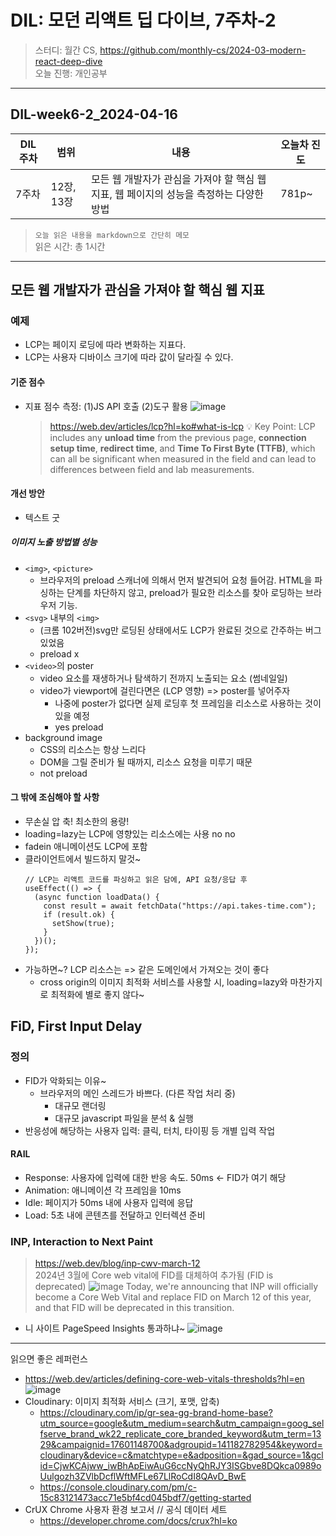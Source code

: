# DIL: 모던 리액트 딥 다이브, 7주차-2

> 스터디: 월간 CS, https://github.com/monthly-cs/2024-03-modern-react-deep-dive  
> 오늘 진행: 개인공부

---

## DIL-week6-2_2024-04-16

| DIL 주차 | 범위       | 내용                                                                                    | 오늘차 진도 |
| -------- | ---------- | --------------------------------------------------------------------------------------- | ----------- |
| 7주차    | 12장, 13장 | 모든 웹 개발자가 관심을 가져야 할 핵심 웹 지표, 웹 페이지의 성능을 측정하는 다양한 방법 | 781p~       |

> `오늘 읽은 내용을 markdown으로 간단히 메모`  
> 읽은 시간: 총 1시간

---

## 모든 웹 개발자가 관심을 가져야 할 핵심 웹 지표

### 예제

- LCP는 페이지 로딩에 따라 변화하는 지표다.
- LCP는 사용자 디바이스 크기에 따라 값이 달라질 수 있다.

#### 기준 점수

- 지표 점수 측정: (1)JS API 호출 (2)도구 활용
  ![image](https://github.com/dusunax/javascript/assets/94776135/b49941b6-8bbb-4081-9a91-910905a8ed95)
  > https://web.dev/articles/lcp?hl=ko#what-is-lcp
  > 💡 Key Point: LCP includes any **unload time** from the previous page, **connection setup time**, **redirect time**, and **Time To First Byte (TTFB)**, which can all be significant when measured in the field and can lead to differences between field and lab measurements.

#### 개선 방안

- 텍스트 굿

##### 이미지 노출 방법별 성능

- `<img>`, `<picture>`
  - 브라우저의 preload 스캐너에 의해서 먼저 발견되어 요청 들어감. HTML을 파싱하는 단계를 차단하지 않고, preload가 필요한 리소스를 찾아 로딩하는 브라우저 기능.
- `<svg>` 내부의 `<img>`
  - (크롬 102버전)svg만 로딩된 상태에서도 LCP가 완료된 것으로 간주하는 버그있었음
  - preload x
- `<video>`의 poster
  - video 요소를 재생하거나 탐색하기 전까지 노출되는 요소 (썸네일일)
  - video가 viewport에 걸린다면은 (LCP 영향) => poster를 넣어주자
    - 나중에 poster가 없다면 실제 로딩후 첫 프레임을 리소스로 사용하는 것이 있을 예정
    - yes preload
- background image
  - CSS의 리소스는 항상 느리다
  - DOM을 그릴 준비가 될 때까지, 리소스 요청을 미루기 때문
  - not preload

#### 그 밖에 조심해야 할 사항

- 무손실 압 축! 최소한의 용량!
- loading=lazy는 LCP에 영향있는 리소스에는 사용 no no
- fadein 애니메이션도 LCP에 포함
- 클라이언트에서 빌드하지 말것~
  ```tsx
  // LCP는 리액트 코드를 파싱하고 읽은 담에, API 요청/응답 후
  useEffect(() => {
    (async function loadData() {
      const result = await fetchData("https://api.takes-time.com");
      if (result.ok) {
        setShow(true);
      }
    })();
  });
  ```
- 가능하면~? LCP 리소스는 => 같은 도메인에서 가져오는 것이 좋다
  - cross origin의 이미지 최적화 서비스를 사용할 시, loading=lazy와 마찬가지로 최적화에 별로 좋지 않다~

## FiD, First Input Delay

### 정의

- FID가 악화되는 이유~
  - 브라우저의 메인 스레드가 바쁘다. (다른 작업 처리 중)
    - 대규모 랜더링
    - 대규모 javascript 파일을 분석 & 실행
- 반응성에 해당하는 사용자 입력: 클릭, 터치, 타이핑 등 개별 입력 작업

#### RAIL

- Response: 사용자에 입력에 대한 반응 속도. 50ms <- FID가 여기 해당
- Animation: 애니메이션 각 프레임을 10ms
- Idle: 페이지가 50ms 내에 사용자 입력에 응답
- Load: 5초 내에 콘텐츠를 전달하고 인터렉션 준비

### INP, Interaction to Next Paint

> https://web.dev/blog/inp-cwv-march-12  
> 2024년 3월에 Core web vital에 FID를 대체하여 추가됨 (FID is deprecated)
> ![image](https://github.com/dusunax/javascript/assets/94776135/41bc015d-93f5-4721-8139-d165e158d512)
> Today, we're announcing that INP will officially become a Core Web Vital and replace FID on March 12 of this year, and that FID will be deprecated in this transition.

- 니 사이트 PageSpeed Insights 통과하냐~
  ![image](https://github.com/dusunax/javascript/assets/94776135/315b843c-5310-4c51-befe-1197c1291fcd)

---

읽으면 좋은 레퍼런스

- https://web.dev/articles/defining-core-web-vitals-thresholds?hl=en
  ![image](https://github.com/dusunax/javascript/assets/94776135/4e493569-237c-44cd-ba6b-8925372dd476)
- Cloudinary: 이미지 최적화 서비스 (크기, 포맷, 압축)
  - https://cloudinary.com/ip/gr-sea-gg-brand-home-base?utm_source=google&utm_medium=search&utm_campaign=goog_selfserve_brand_wk22_replicate_core_branded_keyword&utm_term=1329&campaignid=17601148700&adgroupid=141182782954&keyword=cloudinary&device=c&matchtype=e&adposition=&gad_source=1&gclid=CjwKCAjww_iwBhApEiwAuG6ccNyQhRJY3ISGbve8DQkca0989oUulgozh3ZVlbDcflWftMFLe67LlRoCdI8QAvD_BwE
  - https://console.cloudinary.com/pm/c-15c83121473acc71e5bf4cd045bdf7/getting-started
- CrUX Chrome 사용자 환경 보고서 // 공식 데이터 세트
  - https://developer.chrome.com/docs/crux?hl=ko
